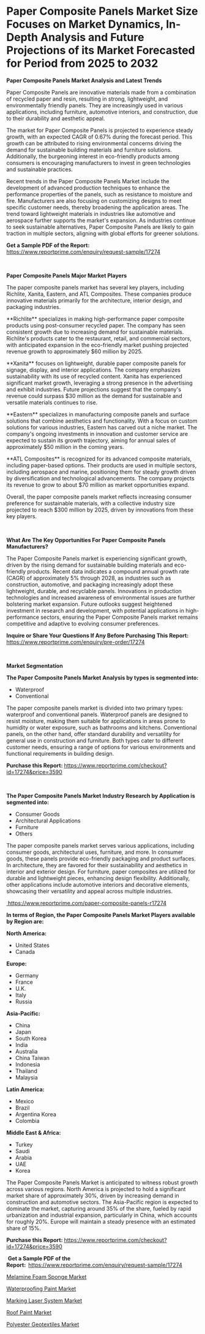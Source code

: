 <p><h1>Paper Composite Panels Market Size Focuses on Market Dynamics, In-Depth Analysis and Future Projections of its Market Forecasted for Period from 2025 to 2032</h1></p><p><strong>Paper Composite Panels Market Analysis and Latest Trends</strong></p>
<p><p>Paper Composite Panels are innovative materials made from a combination of recycled paper and resin, resulting in strong, lightweight, and environmentally friendly panels. They are increasingly used in various applications, including furniture, automotive interiors, and construction, due to their durability and aesthetic appeal.</p><p>The market for Paper Composite Panels is projected to experience steady growth, with an expected CAGR of 0.67% during the forecast period. This growth can be attributed to rising environmental concerns driving the demand for sustainable building materials and furniture solutions. Additionally, the burgeoning interest in eco-friendly products among consumers is encouraging manufacturers to invest in green technologies and sustainable practices.</p><p>Recent trends in the Paper Composite Panels Market include the development of advanced production techniques to enhance the performance properties of the panels, such as resistance to moisture and fire. Manufacturers are also focusing on customizing designs to meet specific customer needs, thereby broadening the application areas. The trend toward lightweight materials in industries like automotive and aerospace further supports the market's expansion. As industries continue to seek sustainable alternatives, Paper Composite Panels are likely to gain traction in multiple sectors, aligning with global efforts for greener solutions.</p></p>
<p><strong>Get a Sample PDF of the Report:&nbsp;</strong> <a href="https://www.reportprime.com/enquiry/request-sample/17274?utm_campaign=101&utm_medium=2&utm_source=Github&utm_content=ia&utm_term=18032025&utm_id=paper-composite-panels">https://www.reportprime.com/enquiry/request-sample/17274</a></p>
<p>&nbsp;</p>
<p><strong>Paper Composite Panels Major Market Players</strong></p>
<p><p>The paper composite panels market has several key players, including Richlite, Xanita, Eastern, and ATL Composites. These companies produce innovative materials primarily for the architecture, interior design, and packaging industries.</p><p>**Richlite** specializes in making high-performance paper composite products using post-consumer recycled paper. The company has seen consistent growth due to increasing demand for sustainable materials. Richlite's products cater to the restaurant, retail, and commercial sectors, with anticipated expansion in the eco-friendly market pushing projected revenue growth to approximately $60 million by 2025.</p><p>**Xanita** focuses on lightweight, durable paper composite panels for signage, display, and interior applications. The company emphasizes sustainability with its use of recycled content. Xanita has experienced significant market growth, leveraging a strong presence in the advertising and exhibit industries. Future projections suggest that the company's revenue could surpass $30 million as the demand for sustainable and versatile materials continues to rise.</p><p>**Eastern** specializes in manufacturing composite panels and surface solutions that combine aesthetics and functionality. With a focus on custom solutions for various industries, Eastern has carved out a niche market. The company's ongoing investments in innovation and customer service are expected to sustain its growth trajectory, aiming for annual sales of approximately $50 million in the coming years.</p><p>**ATL Composites** is recognized for its advanced composite materials, including paper-based options. Their products are used in multiple sectors, including aerospace and marine, positioning them for steady growth driven by diversification and technological advancements. The company projects its revenue to grow to about $70 million as market opportunities expand.</p><p>Overall, the paper composite panels market reflects increasing consumer preference for sustainable materials, with a collective industry size projected to reach $300 million by 2025, driven by innovations from these key players.</p></p>
<p>&nbsp;</p>
<p><strong>What Are The Key Opportunities For Paper Composite Panels Manufacturers?</strong></p>
<p><p>The Paper Composite Panels market is experiencing significant growth, driven by the rising demand for sustainable building materials and eco-friendly products. Recent data indicates a compound annual growth rate (CAGR) of approximately 5% through 2028, as industries such as construction, automotive, and packaging increasingly adopt these lightweight, durable, and recyclable panels. Innovations in production technologies and increased awareness of environmental issues are further bolstering market expansion. Future outlooks suggest heightened investment in research and development, with potential applications in high-performance sectors, ensuring the Paper Composite Panels market remains competitive and adaptive to evolving consumer preferences.</p></p>
<p><strong>Inquire or Share Your Questions If Any Before Purchasing This Report:</strong> <a href="https://www.reportprime.com/enquiry/pre-order/17274?utm_campaign=101&utm_medium=2&utm_source=Github&utm_content=ia&utm_term=18032025&utm_id=paper-composite-panels">https://www.reportprime.com/enquiry/pre-order/17274</a></p>
<p>&nbsp;</p>
<p><strong>Market Segmentation</strong></p>
<p><strong>The Paper Composite Panels Market Analysis by types is segmented into:</strong></p>
<p><ul><li>Waterproof</li><li>Conventional</li></ul></p>
<p><p>The paper composite panels market is divided into two primary types: waterproof and conventional panels. Waterproof panels are designed to resist moisture, making them suitable for applications in areas prone to humidity or water exposure, such as bathrooms and kitchens. Conventional panels, on the other hand, offer standard durability and versatility for general use in construction and furniture. Both types cater to different customer needs, ensuring a range of options for various environments and functional requirements in building design.</p></p>
<p><strong>Purchase this Report:&nbsp;</strong><a href="https://www.reportprime.com/checkout?id=17274&price=3590&utm_campaign=101&utm_medium=2&utm_source=Github&utm_content=ia&utm_term=18032025&utm_id=paper-composite-panels">https://www.reportprime.com/checkout?id=17274&price=3590</a></p>
<p>&nbsp;</p>
<p><strong>The Paper Composite Panels Market Industry Research by Application is segmented into:</strong></p>
<p><ul><li>Consumer Goods</li><li>Architectural Applications</li><li>Furniture</li><li>Others</li></ul></p>
<p><p>The paper composite panels market serves various applications, including consumer goods, architectural uses, furniture, and more. In consumer goods, these panels provide eco-friendly packaging and product surfaces. In architecture, they are favored for their sustainability and aesthetics in interior and exterior design. For furniture, paper composites are utilized for durable and lightweight pieces, enhancing design flexibility. Additionally, other applications include automotive interiors and decorative elements, showcasing their versatility and appeal across multiple industries.</p></p>
<p><a href="https://www.reportprime.com/paper-composite-panels-r17274?utm_campaign=101&utm_medium=2&utm_source=Github&utm_content=ia&utm_term=18032025&utm_id=paper-composite-panels">&nbsp;https://www.reportprime.com/paper-composite-panels-r17274</a></p>
<p><strong>In terms of Region, the Paper Composite Panels Market Players available by Region are:</strong></p>
<p>
    <p> <strong> North America: </strong>
        <ul>
            <li>United States</li>
            <li>Canada</li>
        </ul>
        </p> 
    <p> <strong> Europe: </strong>
        <ul>
            <li>Germany</li>
            <li>France</li>
            <li>U.K.</li>
            <li>Italy</li>
            <li>Russia</li>
        </ul>
        </p> 
    <p> <strong> Asia-Pacific: </strong>
        <ul>
            <li>China</li>
            <li>Japan</li>
            <li>South Korea</li>
            <li>India</li>
            <li>Australia</li>
            <li>China Taiwan</li>
            <li>Indonesia</li>
            <li>Thailand</li>
            <li>Malaysia</li>
        </ul>
        </p> 
    <p> <strong> Latin America: </strong>
        <ul>
            <li>Mexico</li>
            <li>Brazil</li>
            <li>Argentina Korea</li>
            <li>Colombia</li>
        </ul>
        </p> 
    <p> <strong> Middle East & Africa: </strong>
        <ul>
            <li>Turkey</li>
            <li>Saudi</li>
            <li>Arabia</li>
            <li>UAE</li>
            <li>Korea</li>
        </ul>
    </p>
    </p>
<p><p>The Paper Composite Panels Market is anticipated to witness robust growth across various regions. North America is projected to hold a significant market share of approximately 30%, driven by increasing demand in construction and automotive sectors. The Asia-Pacific region is expected to dominate the market, capturing around 35% of the share, fueled by rapid urbanization and industrial expansion, particularly in China, which accounts for roughly 20%. Europe will maintain a steady presence with an estimated share of 15%.</p></p>
<p><strong>Purchase this Report: </strong><a href="https://www.reportprime.com/checkout?id=17274&price=3590&utm_campaign=101&utm_medium=2&utm_source=Github&utm_content=ia&utm_term=18032025&utm_id=paper-composite-panels">https://www.reportprime.com/checkout?id=17274&price=3590</a></p>
<p>&nbsp;<strong>Get a Sample PDF of the Report:&nbsp;&nbsp;</strong><a href="https://www.reportprime.com/enquiry/request-sample/17274?utm_campaign=101&utm_medium=2&utm_source=Github&utm_content=ia&utm_term=18032025&utm_id=paper-composite-panels">https://www.reportprime.com/enquiry/request-sample/17274</a></p>
<p><strong></strong></p>
<p><p><a href="https://github.com/shimweummul/Market-Research-Report-List-1/blob/main/melamine-foam-sponge-market.md?utm_campaign=101&utm_medium=2&utm_source=Github&utm_content=ia&utm_term=18032025&utm_id=paper-composite-panels">Melamine Foam Sponge Market</a></p><p><a href="https://github.com/kadutjoelly83/Market-Research-Report-List-1/blob/main/waterproofing-paint-market.md?utm_campaign=101&utm_medium=2&utm_source=Github&utm_content=ia&utm_term=18032025&utm_id=paper-composite-panels">Waterproofing Paint Market</a></p><p><a href="https://github.com/snaikraso/Market-Research-Report-List-1/blob/main/marking-laser-system-market.md?utm_campaign=101&utm_medium=2&utm_source=Github&utm_content=ia&utm_term=18032025&utm_id=paper-composite-panels">Marking Laser System Market</a></p><p><a href="https://github.com/iperitvik8/Market-Research-Report-List-1/blob/main/roof-paint-market.md?utm_campaign=101&utm_medium=2&utm_source=Github&utm_content=ia&utm_term=18032025&utm_id=paper-composite-panels">Roof Paint Market</a></p><p><a href="https://github.com/sternymkere4/Market-Research-Report-List-1/blob/main/polyester-geotextiles-market.md?utm_campaign=101&utm_medium=2&utm_source=Github&utm_content=ia&utm_term=18032025&utm_id=paper-composite-panels">Polyester Geotextiles Market</a></p></p>